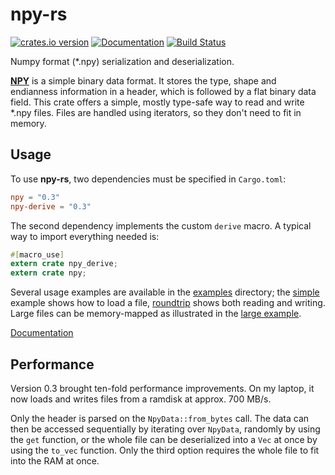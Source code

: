 
# npy-rs
[![crates.io version](https://img.shields.io/crates/v/npy.svg)](https://crates.io/crates/npy) [![Documentation](https://docs.rs/npy/badge.svg)](https://docs.rs/npy/) [![Build Status](https://travis-ci.org/potocpav/npy-rs.svg?branch=master)](https://travis-ci.org/potocpav/npy-rs)

Numpy format (*.npy) serialization and deserialization.

<!-- [![Build Status](xxx)](xxx) -->


[**NPY**](https://docs.scipy.org/doc/numpy-dev/neps/npy-format.html) is a simple binary data format.
It stores the type, shape and endianness information in a header,
which is followed by a flat binary data field. This crate offers a simple, mostly type-safe way to
read and write *.npy files. Files are handled using iterators, so they don't need to fit in memory.

## Usage

To use **npy-rs**, two dependencies must be specified in `Cargo.toml`:

```toml
npy = "0.3"
npy-derive = "0.3"
```

The second dependency implements the custom `derive` macro. A typical way to import everything needed is:

```rust
#[macro_use]
extern crate npy_derive;
extern crate npy;
```

Several usage examples are available in the
[examples](https://github.com/potocpav/npy-rs/tree/master/examples) directory; the
[simple](https://github.com/potocpav/npy-rs/blob/master/examples/simple.rs) example shows how to load a file, [roundtrip](https://github.com/potocpav/npy-rs/blob/master/examples/roundtrip.rs) shows both reading
and writing. Large files can be memory-mapped as illustrated in the 
[large example](https://github.com/potocpav/npy-rs/blob/master/examples/large.rs).

[Documentation](https://docs.rs/npy/)

## Performance

Version 0.3 brought ten-fold performance improvements. On my laptop, it now loads and writes files from a ramdisk at approx. 700 MB/s.

Only the header is parsed on the `NpyData::from_bytes` call. The data can then be accessed sequentially by iterating over `NpyData`, randomly by using the `get` function, or the whole file can be deserialized into a `Vec` at once by using the `to_vec` function. Only the third option requires the whole file to fit into the RAM at once.
